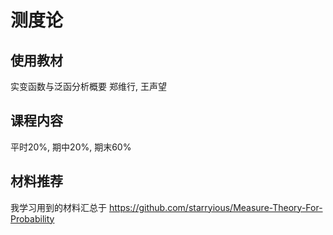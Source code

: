 # 测度论

## 使用教材

实变函数与泛函分析概要 郑维行, 王声望

## 课程内容

平时20%, 期中20%, 期末60%

## 材料推荐

我学习用到的材料汇总于 https://github.com/starryious/Measure-Theory-For-Probability


